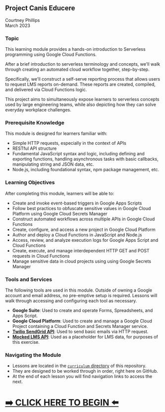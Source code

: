 ## Project Canis Educere
Courtney Phillips<br>
March 2023

### Topic

This learning module provides a hands-on introduction to Serverless programming using Google Cloud Functions.

After a brief introduction to serverless terminology and concepts, we'll walk through creating an automated cloud workflow together, step-by-step.

Specifically, we'll construct a self-serve reporting process that allows users to request LMS reports on-demand. These reports are created, compiled, and delivered via Cloud Functions logic.  

This project aims to simultaneously expose learners to serverless concepts used by large engineering teams, while also depicting how they can solve everyday workplace challenges.

### Prerequisite Knowledge

This module is designed for learners familiar with:

- Simple HTTP requests, especially in the context of APIs
- RESTful API structure
- Fundamental JavaScript syntax and logic, including defining and exporting functions, handling asynchronous tasks with basic callbacks, manipulating string and JSON data, etc.
- Node.js, including foundational syntax, npm package management, etc.

### Learning Objectives

After completing this module, learners will be able to:

- Create and invoke event-based triggers in Google Apps Scripts
- Follow best practices to obfuscate sensitive values in Google Cloud Platform using Google Cloud Secrets Manager
- Construct automated workflows across multiple APIs in Google Cloud Functions
- Create, configure, and access a new project in Google Cloud Platform
- Author and deploy a Cloud Functions in JavaScript and Node.js
- Access, review, and analyze execution logs for Google Apps Script and Cloud Functions
- Create, execute, and manage interdependent HTTP GET and POST requests in Cloud Functions
- Manage sensitive data in cloud projects using using Google Secrets Manager

### Tools and Services  

The following tools are used in this module. Outside of owning a Google account and email address, no pre-emptive setup is required. Lessons will walk through accessing and configuring each tool as necessary.    

- **Google Suite**: Used to create and operate Forms, Spreadsheets, and Apps Script.
- **Google Cloud Platform**: Used to create and manage a Google Cloud Project containing a Cloud Function and Secrets Manager service.
- [**Twilio SendGrid API**](https://docs.sendgrid.com/): Used to send basic emails via HTTP request.
- [**Mocked LMS API**](https://github.com/courtneyphillips/project-canis-educere): Used as a placeholder for LMS data, for purposes of this exercise.

### Navigating the Module

* Lessons are located in the [`curriculum` directory](./curriculum) of this repository.  
* They are designed to be worked through in order, right here on GitHub.
* At the end of each lesson you will find navigation links to access the next.

# [➡️ CLICK HERE TO BEGIN ⬅️ ](./curriculum/0.1_intro_to_serverless_and_faas.md)
